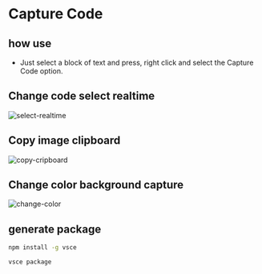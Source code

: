 # Capture Code

## how use

- Just select a block of text and press, right click and select the Capture Code option.

## Change code select realtime

![select-realtime](https://github.com/neiderruiz/vs-code-capture-code/assets/57574910/64e5b952-6fee-4c15-a8f6-ab8dc6b4ad7f)


## Copy image clipboard

![copy-cripboard](https://github.com/neiderruiz/vs-code-capture-code/assets/57574910/5a2aaf05-964b-40f0-b05d-4fd292623713)


## Change color background capture

![change-color](https://github.com/neiderruiz/vs-code-capture-code/assets/57574910/4f3cedcc-9fd8-4adc-8de0-6b7cfadbfee5)


## generate package

```bash	
npm install -g vsce
```

```bash
vsce package
```
